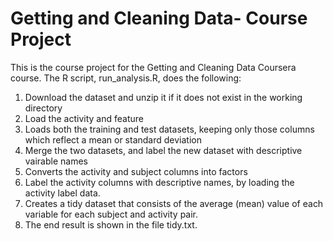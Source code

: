 # Getting and Cleaning Data- Course Project 

This is the course project for the Getting and Cleaning Data Coursera course. The R script, run_analysis.R, does the following:

1. Download the dataset and unzip it if it does not exist in the working directory
2. Load the activity and feature 
3. Loads both the training and test datasets, keeping only those columns which reflect a mean or standard deviation
4. Merge the two datasets, and label the new dataset with descriptive vairable names
5. Converts the activity and subject columns into factors
6. Label the activity columns with descriptive names, by loading the activity label data.
7. Creates a tidy dataset that consists of the average (mean) value of each variable for each subject and activity pair.
8. The end result is shown in the file tidy.txt.

